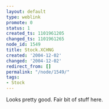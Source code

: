 ```yaml
---
layout: default
type: weblink
promote: 0
status: 1
created_ts: 1101961205
changed_ts: 1101961265
node_id: 1549
title: Stock.XCHNG
created: '2004-12-02'
changed: '2004-12-02'
redirect_from: []
permalink: "/node/1549/"
tags:
- Stock
---
```

Looks pretty good.  Fair bit of stuff here.
